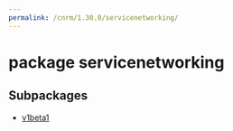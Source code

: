 ```yaml
---
permalink: /cnrm/1.30.0/servicenetworking/
---
```


# package servicenetworking



## Subpackages

* [v1beta1](servicenetworking-v1beta1.md)